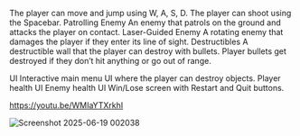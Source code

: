 The player can move and jump using W, A, S, D.
The player can shoot using the Spacebar.
Patrolling Enemy
An enemy that patrols on the ground and attacks the player on contact.
Laser-Guided Enemy
A rotating enemy that damages the player if they enter its line of sight.
Destructibles
A destructible wall that the player can destroy with bullets.
Player bullets get destroyed if they don’t hit anything or go out of range.
 
UI
Interactive main menu UI where the player can destroy objects.
Player health UI
Enemy health UI
Win/Lose screen with Restart and Quit buttons.

https://youtu.be/WMIaYTXrkhI

![Screenshot 2025-06-19 002038](https://github.com/user-attachments/assets/da0d9c40-329d-4b93-b532-480031732d9f)
